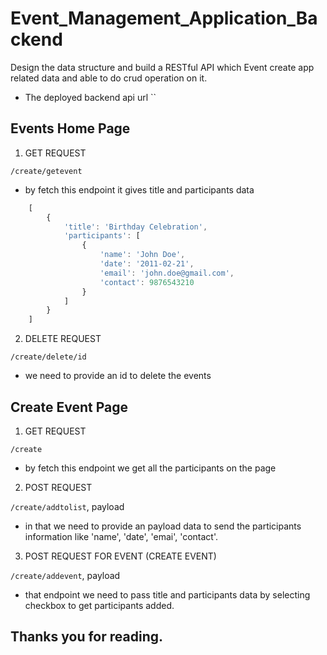 # Event_Management_Application_Backend


Design the data structure and build a RESTful API which Event create app related data and able to do crud operation on it.


* The deployed backend api url
``


## Events Home Page

1. GET REQUEST

`/create/getevent`

* by fetch this endpoint it gives title and participants data

```js
    [
        {
            'title': 'Birthday Celebration',
            'participants': [
                {
                    'name': 'John Doe',
                    'date': '2011-02-21',
                    'email': 'john.doe@gmail.com',
                    'contact': 9876543210
                }
            ]
        }
    ]
```

2. DELETE REQUEST

`/create/delete/id`

* we need to provide an id to delete the events




## Create Event Page

1. GET REQUEST

`/create`

* by fetch this endpoint we get all the participants on the page


2. POST REQUEST

`/create/addtolist`, payload

* in that we need to provide an payload data to send the participants information like 'name', 'date', 'emai', 'contact'.


3. POST REQUEST FOR EVENT (CREATE EVENT)

`/create/addevent`, payload

* that endpoint we need to pass title and participants data by selecting checkbox to get participants added.


## Thanks you for reading.